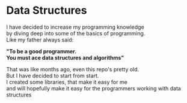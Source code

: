 # Data Structures
I have decided to increase my programming knowledge    
by diving deep into some of the basics of programming.    
Like my father always said:     
    
__**"To be a good programmer.    
You must ace data structures and algorithms"**__    
    
That was like months ago, even this repo's pretty old.    
But I have decided to start from start.    
I created some libraries, that make it easy for me    
and will hopefully make it easy for the programmers working with data structures

